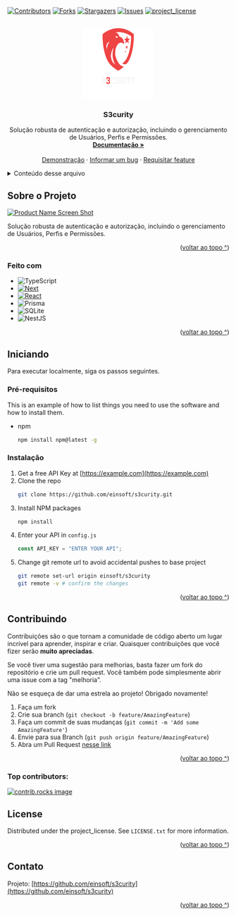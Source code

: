 <a id="readme-top"></a>

[![Contributors][contributors-shield]][contributors-url]
[![Forks][forks-shield]][forks-url]
[![Stargazers][stars-shield]][stars-url]
[![Issues][issues-shield]][issues-url]
[![project_license][license-shield]][license-url]

<!-- LOGO -->
<br />
<div align="center">
  <a href="https://github.com/einsoft/s3curity">
    <img src="apps/frontend/public/logo.svg" alt="Logo" width="160" height="160">
  </a>

<h3 align="center">S3curity</h3>

  <p align="center">
    Solução robusta de autenticação e autorização, incluindo o gerenciamento de Usuários, Perfis e Permissões.
    <br />
    <a href="https://github.com/einsoft/s3curity"><strong>Documentação »</strong></a>
    <br />
    <br />
    <a href="https://github.com/einsoft/s3curity">Demonstração</a>
    ·
    <a href="https://github.com/einsoft/s3curity/issues/new?labels=bug&template=bug-report---.md">Informar um bug</a>
    ·
    <a href="https://github.com/einsoft/s3curity/issues/new?labels=enhancement&template=feature-request---.md">Requisitar feature</a>
  </p>
</div>

<details>
  <summary>Conteúdo desse arquivo</summary>
  <ol>
    <li>
      <a href="#about-the-project">Sobre o Projeto</a>
      <ul>
        <li><a href="#built-with">Feito com</a></li>
      </ul>
    </li>
    <li>
      <a href="#getting-started">Iniciando</a>
      <ul>
        <li><a href="#Pré-requisitos">Pré-requisitos</a></li>
        <li><a href="#Instalação">Instalação</a></li>
      </ul>
    </li>
    <li><a href="#contributing">Contribuindo</a></li>
    <li><a href="#license">Licença</a></li>
    <li><a href="#Contato">Contato</a></li>
  </ol>
</details>

<!-- Sobre o Projeto -->

## Sobre o Projeto

[![Product Name Screen Shot][product-screenshot]](https://example.com)

Solução robusta de autenticação e autorização, incluindo o gerenciamento de Usuários, Perfis e Permissões.

<p align="right">(<a href="#readme-top">voltar ao topo ^</a>)</p>

### Feito com

- ![TypeScript](https://img.shields.io/badge/TypeScript-007ACC?style=for-the-badge&logo=typescript&logoColor=white)
- [![Next][Next.js]][Next-url]
- [![React][React.js]][React-url]
- ![Prisma](https://img.shields.io/badge/Prisma-3982CE?style=for-the-badge&logo=Prisma&logoColor=white)
- ![SQLite](https://img.shields.io/badge/sqlite-%2307405e.svg?style=for-the-badge&logo=sqlite&logoColor=white)
- ![NestJS](https://img.shields.io/badge/nestjs-%23E0234E.svg?style=for-the-badge&logo=nestjs&logoColor=white)

<p align="right">(<a href="#readme-top">voltar ao topo ^</a>)</p>

<!-- Iniciando -->

## Iniciando

Para executar localmente, siga os passos seguintes.

### Pré-requisitos

This is an example of how to list things you need to use the software and how to install them.

- npm
  ```sh
  npm install npm@latest -g
  ```

### Instalação

1. Get a free API Key at [https://example.com](https://example.com)
2. Clone the repo
   ```sh
   git clone https://github.com/einsoft/s3curity.git
   ```
3. Install NPM packages
   ```sh
   npm install
   ```
4. Enter your API in `config.js`
   ```js
   const API_KEY = "ENTER YOUR API";
   ```
5. Change git remote url to avoid accidental pushes to base project
   ```sh
   git remote set-url origin einsoft/s3curity
   git remote -v # confirm the changes
   ```

<p align="right">(<a href="#readme-top">voltar ao topo ^</a>)</p>

<!-- CONTRIBUTING -->

## Contribuindo

Contribuições são o que tornam a comunidade de código aberto um lugar incrível para aprender, inspirar e criar. Quaisquer contribuições que você fizer serão **muito apreciadas**.

Se você tiver uma sugestão para melhorias, basta fazer um fork do repositório e crie um pull request. Você também pode simplesmente abrir uma issue com a tag "melhoria".

Não se esqueça de dar uma estrela ao projeto! Obrigado novamente!

1. Faça um fork
2. Crie sua branch (`git checkout -b feature/AmazingFeature`)
3. Faça um commit de suas mudanças (`git commit -m 'Add some AmazingFeature'`)
4. Envie para sua Branch (`git push origin feature/AmazingFeature`)
5. Abra um Pull Request <a href="https://github.com/einsoft/s3curity/wiki/Contribui%C3%A7%C3%A3o:-enviando-as-modifica%C3%A7%C3%B5es-para-o-projeto">nesse link</a>

<p align="right">(<a href="#readme-top">voltar ao topo ^</a>)</p>

### Top contributors:

<a href="https://github.com/einsoft/s3curity/graphs/contributors">
  <img src="https://contrib.rocks/image?repo=einsoft/s3curity" alt="contrib.rocks image" />
</a>

<!-- LICENSE -->

## License

Distributed under the project_license. See `LICENSE.txt` for more information.

<p align="right">(<a href="#readme-top">voltar ao topo ^</a>)</p>

<!-- Contato -->

## Contato

Projeto: [https://github.com/einsoft/s3curity](https://github.com/einsoft/s3curity)

<p align="right">(<a href="#readme-top">voltar ao topo ^</a>)</p>

<!-- MARKDOWN LINKS & IMAGES -->
<!-- https://www.markdownguide.org/basic-syntax/#reference-style-links -->

[contributors-shield]: https://img.shields.io/github/contributors/einsoft/s3curity.svg?style=for-the-badge
[contributors-url]: https://github.com/einsoft/s3curity/graphs/contributors
[forks-shield]: https://img.shields.io/github/forks/einsoft/s3curity.svg?style=for-the-badge
[forks-url]: https://github.com/einsoft/s3curity/network/members
[stars-shield]: https://img.shields.io/github/stars/einsoft/s3curity.svg?style=for-the-badge
[stars-url]: https://github.com/einsoft/s3curity/stargazers
[issues-shield]: https://img.shields.io/github/issues/einsoft/s3curity.svg?style=for-the-badge
[issues-url]: https://github.com/einsoft/s3curity/issues
[license-shield]: https://img.shields.io/github/license/einsoft/s3curity.svg?style=for-the-badge
[license-url]: https://github.com/einsoft/s3curity/blob/master/LICENSE.txt
[linkedin-shield]: https://img.shields.io/badge/-LinkedIn-black.svg?style=for-the-badge&logo=linkedin&colorB=555
[linkedin-url]: https://linkedin.com/in/linkedin_username
[product-screenshot]: images/screenshot.png
[Next.js]: https://img.shields.io/badge/next.js-000000?style=for-the-badge&logo=nextdotjs&logoColor=white
[Next-url]: https://nextjs.org/
[React.js]: https://img.shields.io/badge/React-20232A?style=for-the-badge&logo=react&logoColor=61DAFB
[React-url]: https://reactjs.org/
